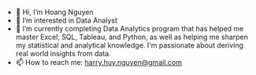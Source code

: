- 👋 Hi, I’m Hoang Nguyen
- 👀 I’m interested in Data Analyst
- 🌱 I’m currently completing Data Analytics program that has helped me master Excel, SQL, Tableau, and Python, as well as helping me sharpen my statistical and analytical knowledge. I'm passionate about deriving real world insights from data.
- 📫 How to reach me: harry.huy.nguyen@gmail.com

<!---
hn0629/hn0629 is a ✨ special ✨ repository because its `README.md` (this file) appears on your GitHub profile.
You can click the Preview link to take a look at your changes.
--->
